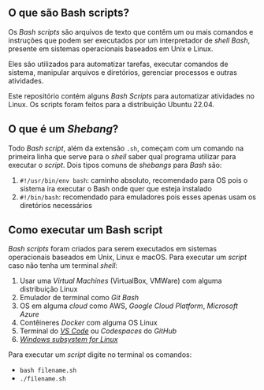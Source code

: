## O que são Bash scripts?

Os *Bash scripts* são arquivos de texto que contêm um ou mais comandos e instruções que podem ser executados por um interpretador de *shell Bash*, presente em sistemas operacionais baseados em Unix e Linux.

Eles são utilizados para automatizar tarefas, executar comandos de sistema, manipular arquivos e diretórios, gerenciar processos e outras atividades. 

Este repositório contém alguns *Bash Scripts* para automatizar atividades no Linux. Os scripts foram feitos para a distribuição Ubuntu 22.04.

## O que é um *Shebang*?

Todo *Bash script*, além da extensão `.sh`, começam com um comando na primeira linha que serve para o *shell* saber qual programa utilizar para executar o *script*. Dois tipos comuns de *shebangs* para *Bash* são:

1. `#!/usr/bin/env bash`: caminho absoluto, recomendado para OS pois o sistema ira executar o Bash onde quer que esteja instalado
2. `#!/bin/bash`: recomendado para emuladores pois esses apenas usam os diretórios necessários

## Como executar um Bash script

*Bash scripts* foram criados para serem executados em sistemas operacionais baseados em Unix, Linux e macOS. Para executar um *script* caso não tenha um terminal *shell*:

1. Usar uma *Virtual Machines* (VirtualBox, VMWare) com alguma distribuição Linux
2. Emulador de terminal como *Git Bash*
3. OS em alguma *cloud* como AWS, *Google Cloud Platform*, *Microsoft Azure*
4. Contêineres *Docker* com alguma OS Linux
5. Terminal do [*VS Code*](https://code.visualstudio.com/) ou *Codespaces* do *GitHub*
6. [*Windows subsystem for Linux*](https://learn.microsoft.com/en-us/windows/wsl/about)


Para executar um *script* digite no terminal os comandos:
* `bash filename.sh`
* `./filename.sh`

